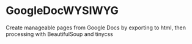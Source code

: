 GoogleDocWYSIWYG
================

Create manageable pages from Google Docs by exporting to html, then processing with BeautifulSoup and tinycss
